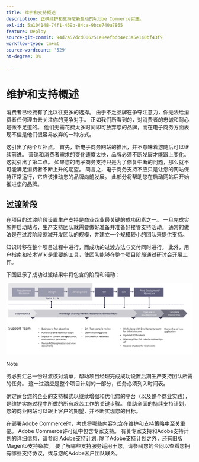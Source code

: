 ```yaml
---
title: 维护和支持概述
description: 正确维护和支持您新启动的Adobe Commerce实施。
exl-id: 5a104148-74f1-469b-84ca-9bce740a7865
feature: Deploy
source-git-commit: 94d7a57dcd006251e8eefbdb4ec3a5e140bf43f9
workflow-type: tm+mt
source-wordcount: '529'
ht-degree: 0%

---
```


# 维护和支持概述

消费者已经拥有了比以往更多的选择。 由于不乏品牌在争夺注意力，你无法给消费者任何理由去关注你的竞争对手。 正如我们所看到的，对消费者的忠诚和耐心是微不足道的。 他们无需花费太多时间即可放弃您的品牌，而在电子商务方面表现不佳是他们很容易放弃的一种方式。

这引出了两个互补点。 首先，新电子商务网站的推出，并不意味着您随后可以继续前进。 营销和消费者需求的变化速度太快，品牌必须不断发展才能跟上变化。 这就引出了第二点。 如果您的电子商务支持只是为了修复中断的问题，那么就不可能满足消费者不断上升的期望。 简言之，电子商务支持不应只是让您的网站保持正常运行，它应该推动您的品牌向前发展。 此部分将帮助您在启动网站后开始推进您的品牌。

## 过渡阶段

在项目的过渡阶段设置生产支持是商业企业最关键的成功因素之一。 一旦完成实施并启动站点，生产支持团队就需要做好准备并准备好接管支持活动。 通常的做法是在过渡阶段缩减开发团队的规模，并建立一个规模较小的团队来提供支持。

知识转移在整个项目过程中进行，而成功的过渡方法与交付同时进行。 此外，用户指南和技术Wiki是重要的工具，使团队能够在整个项目阶段通过研讨会开展工作。

下图显示了成功过渡结果中将包含的阶段和活动：

![显示过渡过程各个阶段的图表](../../assets/playbooks/transition-diagram.svg)

>[!NOTE]
>
> 务必要汇总一份过渡核对清单，帮助项目经理完成成功设置后期生产支持团队所需的任务。 这一过渡应是整个项目计划的一部分，任务必须列入时间表。

确定适合您的企业的支持模式以继续增强和优化您的平台（以及整个商业实践），是维护实施过程中所做的所有艰苦工作的关键步骤。 借助全面的持续支持计划，您的商业网站可以跟上客户的期望，并不断实现您的目标。

在部署Adobe Commerce时，考虑将哪些内容包含在维护和支持策略中至关重要。
Adobe Commerce许可证中包含专家支持。 有关专家支持和Adobe支持计划的详细信息，请参阅 [Adobe支持计划](https://business.adobe.com/customers/consulting-services/premier-support.html).
除了Adobe支持计划之外，还有旧版Magento支持条款。 要了解哪些支持服务适用于您，请参阅您的合同以查看您拥有哪些支持协议，或与您的Adobe客户团队联系。

